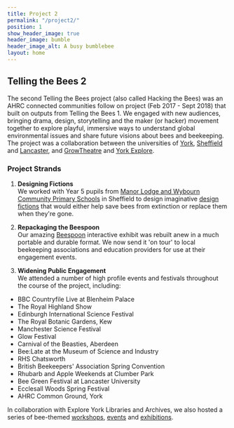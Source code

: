 ```yaml
---
title: Project 2
permalink: "/project2/"
position: 1
show_header_image: true
header_image: bumble
header_image_alt: A busy bumblebee
layout: home
---
```


## Telling the Bees 2
The second Telling the Bees project (also called Hacking the Bees) was an AHRC connected communities follow on project (Feb 2017 - Sept 2018) that built on outputs from Telling the Bees 1. We engaged with new audiences, bringing drama, design, storytelling and the maker (or hacker) movement together to explore playful, immersive ways to understand global environmental issues and share future visions about bees and beekeeping. The project was a collaboration between the universities of [York](http://www.york.ac.uk/tfti "University of York"), [Sheffield](http://www.sheffield.ac.uk/archaeology "University of Sheffield") and [Lancaster](https://www.lancaster.ac.uk/scc/ "Lancaster University"), and [GrowTheatre](http://www.growtheatre.org.uk/ "Growtheatre") and [York Explore](https://www.exploreyork.org.uk/ "York Explore").


### Project Strands
1. **Designing Fictions**  
We worked with Year 5 pupils from [Manor Lodge and Wybourn Community Primary Schools](https://www.tellingthebees.buzz/activities/2017/08/09/primary-school-visits.html) in Sheffield to design imaginative [design fictions](https://www.tellingthebees.buzz/artefacts/2018/02/04/design-fictions.html) that would either help save bees from extinction or replace them when they're gone.

2. **Repackaging the Beespoon**  
Our amazing [Beespoon](http://www.tellingthebees.buzz/beespoon/) interactive exhibit was rebuilt anew in a much portable and durable format. We now send it 'on tour' to local beekeeping associations and education providers for use at their engagement events.

3. **Widening Public Engagement**  
We attended a number of high profile events and festivals throughout the course of the project, including:
* BBC Countryfile Live at Blenheim Palace
* The Royal Highland Show
* Edinburgh International Science Festival
* The Royal Botanic Gardens, Kew
* Manchester Science Festival
* Glow Festival
* Carnival of the Beasties, Aberdeen
* Bee:Late at the Museum of Science and Industry
* RHS Chatsworth
* British Beekeepers' Association Spring Convention
* Rhubarb and Apple Weekends at Clumber Park
* Bee Green Festival at Lancaster University
* Ecclesall Woods Spring Festival
* AHRC Common Ground, York

In collaboration with Explore York Libraries and Archives, we also hosted a series of bee-themed [workshops](https://www.tellingthebees.buzz/activities/2017/09/05/summer-reading-challenge-bee-detectives.html), [events](https://www.tellingthebees.buzz/activities/2017/10/23/hack-camp-cross-pollination-1st-nov.html) and [exhibitions](https://www.tellingthebees.buzz/artefacts/2017/10/23/pollination-art-installation.html).


